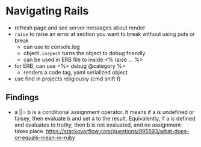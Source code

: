 # Navigating Rails

- refresh page and see server messages about render
- `raise` to raise an error at section you want to break without using puts or break
	- can use to console.log
	- object`.inspect` turns the object to debug friendly
	- can be used in ERB file to inside <% raise ... %>
- for ERB, can use <%= debug @category %>
	- renders a code tag, yaml serialized object
- use find in projects religiously (cmd shift f)

## Findings
- a ||= b is a conditional assignment operator. It means if a is undefined or falsey, then evaluate b and set a to the result. Equivalently, if a is defined and evaluates to truthy, then b is not evaluated, and no assignment takes place.
https://stackoverflow.com/questions/995593/what-does-or-equals-mean-in-ruby


